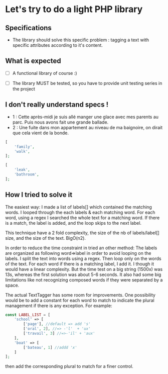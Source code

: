 # Let's try to do a light PHP library

## Specifications

- The library should solve this specific problem : tagging a text with specific attributes according to it's content.

## What is expected

- [ ] A functional library of course :)

- [ ] The library MUST be tested, so you have to provide unit testing series in the project

## I don't really understand specs !

  - 1 : Cette après-midi je suis allé manger une glace avec mes parents au parc. Puis nous avons fait une grande ballade.
  - 2 : Une fuite dans mon appartement au niveau de ma baignoire, on dirait que cela vient de la bonde.

```php
[
    'family',
    'walk',
];
```

```php
[
    'leak',
    'bathroom',
];
```


## How I tried to solve it
The easiest way:
I made a list of labels[] which contained the matching words.
I looped through the each labels & each matching word.
For each word, using a regex I searched the whole text for a matching word.
If there is a match, the label is added, and the loop skips to the next label.

This technique have a 2 fold complexity, the size of the nb of labels/label[] size, and the size of the text. BigO(n2).

In order to reduce the time constraint in tried an other method:
The labels are organized as following word=>label in order to avoid looping on the labels.
I split the text into words using a regex.
Then loop only on the words of the text. 
For each word if there is a matching label, I add it.
I though it would have a linear complexity. But the time test on a big string (1500x) was 13s, whereas the first solution was about 5-6 seconds.
It also had some big limitations like not recognizing composed words if they were separated by a space.

The actual TextTagger has some room for improvements.
One possibility would be to add a constant for each word to match to indicate the plural management if there is any exception.
For example:
````php
const LABEL_LIST = [
    'school' => [
        ['page'], //default => add 's'
        ['oral', 2], //=> -'l'  + 'ux'
        ['travail', 3] //=>-'il' + 'aux'
    ],
    'boat' => [
        ['bateau', 1] //addd 'x'
    ]
];
````
then add the corresponding plural to match for a finer control. 